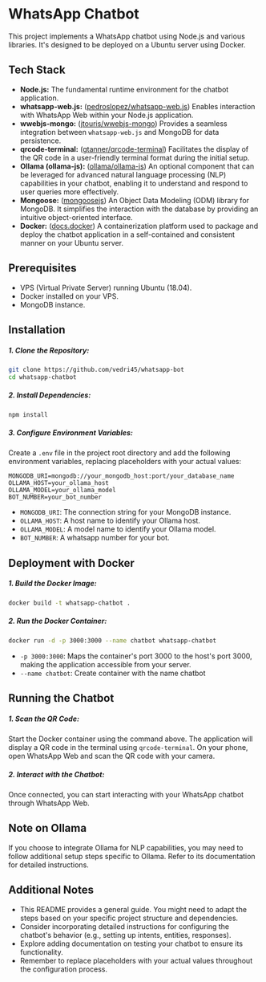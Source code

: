 # WhatsApp Chatbot

This project implements a WhatsApp chatbot using Node.js and various libraries. It's designed to be deployed on a Ubuntu server using Docker.

## Tech Stack

* **Node.js:** The fundamental runtime environment for the chatbot application.
* **whatsapp-web.js:** ([pedroslopez/whatsapp-web.js](https://github.com/pedroslopez/whatsapp-web.js)) Enables interaction with WhatsApp Web within your Node.js application.
* **wwebjs-mongo:** ([jtouris/wwebjs-mongo](https://github.com/jtouris/wwebjs-mongo)) Provides a seamless integration between `whatsapp-web.js` and MongoDB for data persistence.
* **qrcode-terminal:** ([gtanner/qrcode-terminal](https://github.com/gtanner/qrcode-terminal)) Facilitates the display of the QR code in a user-friendly terminal format during the initial setup.
* **Ollama (ollama-js):** ([ollama/ollama-js](https://github.com/ollama/ollama-js)) An optional component that can be leveraged for advanced natural language processing (NLP) capabilities in your chatbot, enabling it to understand and respond to user queries more effectively.
* **Mongoose:** ([mongoosejs](https://mongoosejs.com/)) An Object Data Modeling (ODM) library for MongoDB. It simplifies the interaction with the database by providing an intuitive object-oriented interface.
* **Docker:** ([docs.docker](https://docs.docker.com/)) A containerization platform used to package and deploy the chatbot application in a self-contained and consistent manner on your Ubuntu server.

## Prerequisites

* VPS (Virtual Private Server) running Ubuntu (18.04).
* Docker installed on your VPS.
* MongoDB instance.

## Installation

##### 1. **Clone the Repository:**
   ```bash
   git clone https://github.com/vedri45/whatsapp-bot
   cd whatsapp-chatbot
   ```

##### 2. **Install Dependencies:**
   ```bash
   npm install
   ```

##### 3. **Configure Environment Variables:**
   Create a `.env` file in the project root directory and add the following environment variables, replacing placeholders with your actual values:

   ```
   MONGODB_URI=mongodb://your_mongodb_host:port/your_database_name
   OLLAMA_HOST=your_ollama_host
   OLLAMA_MODEL=your_ollama_model
   BOT_NUMBER=your_bot_number
   ```

   * `MONGODB_URI`: The connection string for your MongoDB instance.
   * `OLLAMA_HOST`: A host name to identify your Ollama host.
   * `OLLAMA_MODEL`: A model name to identify your Ollama model.
   * `BOT_NUMBER`: A whatsapp number for your bot.

## Deployment with Docker

##### 1. **Build the Docker Image:**
   ```bash
   docker build -t whatsapp-chatbot .
   ```

##### 2. **Run the Docker Container:**
   ```bash
   docker run -d -p 3000:3000 --name chatbot whatsapp-chatbot
   ```

   * `-p 3000:3000`: Maps the container's port 3000 to the host's port 3000, making the application accessible from your server.
   * `--name chatbot`: Create container with the name chatbot

## Running the Chatbot

##### 1. **Scan the QR Code:**
   Start the Docker container using the command above. The application will display a QR code in the terminal using `qrcode-terminal`.
   On your phone, open WhatsApp Web and scan the QR code with your camera.

##### 2. **Interact with the Chatbot:**
   Once connected, you can start interacting with your WhatsApp chatbot through WhatsApp Web.

## Note on Ollama

If you choose to integrate Ollama for NLP capabilities, you may need to follow additional setup steps specific to Ollama. Refer to its documentation for detailed instructions.

## Additional Notes

* This README provides a general guide. You might need to adapt the steps based on your specific project structure and dependencies.
* Consider incorporating detailed instructions for configuring the chatbot's behavior (e.g., setting up intents, entities, responses).
* Explore adding documentation on testing your chatbot to ensure its functionality.
* Remember to replace placeholders with your actual values throughout the configuration process.